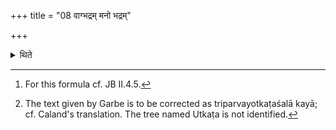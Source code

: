 +++
title = "08 वाग्भद्रम् मनो भद्रम्"

+++

<details><summary>थिते</summary>

8. With vāg bhadram...[^1] having harped the lute thrice by means of a piece of Utkaṭa[^2] (-tree) having three parts  

[^1]: For this formula cf. JB II.4.5.   

[^2]: The text given by Garbe is to be corrected as triparvayotkaṭaśalā kayā; cf. Caland's translation. The tree named Utkaṭa is not identified.  
</details>
